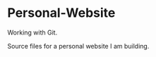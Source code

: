 Personal-Website
================

Working with Git.

Source files for a personal website I am building.
